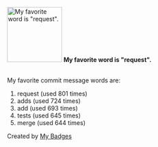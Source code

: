 <img src="https://my-badges.github.io/my-badges/favorite-word.png" alt="My favorite word is &quot;request&quot;." title="My favorite word is &quot;request&quot;." width="128">
<strong>My favorite word is &quot;request&quot;.</strong>
<br><br>

My favorite commit message words are:

1. request (used 801 times)
2. adds (used 724 times)
3. add (used 693 times)
4. tests (used 645 times)
5. merge (used 644 times)


Created by <a href="https://github.com/my-badges/my-badges">My Badges</a>
